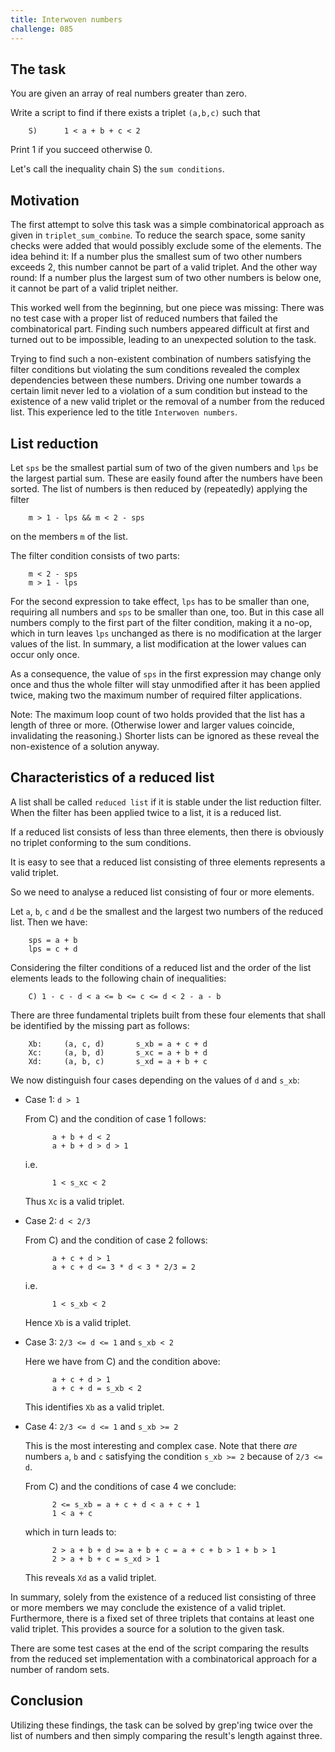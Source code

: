 ```yaml
---
title: Interwoven numbers
challenge: 085
---
```


## The task

You are given an array of real numbers greater than zero.

Write a script to find if there exists a triplet `(a,b,c)` such that

        S)      1 < a + b + c < 2

Print 1 if you succeed otherwise 0.

Let's call the inequality chain S) the `sum conditions`.

## Motivation

The first attempt to solve this task was a simple combinatorical
approach as given in `triplet_sum_combine`.
To reduce the search space, some sanity checks were added that would
possibly exclude some of the elements.
The idea behind it: If a number plus the smallest sum of two other
numbers exceeds 2, this number cannot be part of a valid triplet.
And the other way round: If a number plus the largest sum of two other
numbers is below one, it cannot be part of a valid triplet neither.

This worked well from the beginning, but one piece was missing:
There was no test case with a proper list of reduced numbers that failed
the combinatorical part.
Finding such numbers appeared difficult at first and turned out to be
impossible, leading to an unexpected solution to the task.

Trying to find such a non-existent combination of numbers satisfying the
filter conditions but violating the sum conditions revealed the complex
dependencies between these numbers.
Driving one number towards a certain limit never led to a violation of
a sum condition but instead to the existence of a new valid triplet or
the removal of a number from the reduced list.
This experience led to the title `Interwoven numbers`.

## List reduction

Let `sps` be the smallest partial sum of two of the given numbers
and `lps` be the largest partial sum.
These are easily found after the numbers have been sorted.
The list of numbers is then reduced by (repeatedly) applying the filter

        m > 1 - lps && m < 2 - sps

on the members `m` of the list.

The filter condition consists of two parts:

        m < 2 - sps
        m > 1 - lps

For the second expression to take effect, `lps` has to be
smaller than one, requiring all numbers and `sps` to be smaller
than one, too.
But in this case all numbers comply to the first part of the filter
condition, making it a no-op, which in turn leaves `lps` unchanged as
there is no modification at the larger values of the list.
In summary, a list modification at the lower values can occur only once.

As a consequence, the value of `sps` in the first expression may change
only once and thus the whole filter will stay unmodified after it has
been applied twice, making two the maximum number of required filter
applications.

Note: The maximum loop count of two holds provided that the list has a
length of three or more.
(Otherwise lower and larger values coincide, invalidating the
reasoning.)
Shorter lists can be ignored as these reveal the non-existence of a
solution anyway.

## Characteristics of a reduced list

A list shall be called `reduced list` if it is stable under the list
reduction filter.
When the filter has been applied twice to a list, it is a reduced list.

If a reduced list consists of less than three elements, then there is
obviously no triplet conforming to the sum conditions.

It is easy to see that a reduced list consisting of three elements
represents a valid triplet.

So we need to analyse a reduced list consisting of four or more elements.

Let `a`, `b`, `c` and `d` be the smallest and the largest two numbers
of the reduced list.
Then we have:

        sps = a + b
        lps = c + d

Considering the filter conditions of a reduced list and the order of the
list elements leads to the following chain of inequalities:

        C) 1 - c - d < a <= b <= c <= d < 2 - a - b

There are three fundamental triplets built from these four elements that
shall be identified by the missing part as follows:

        Xb:     (a, c, d)       s_xb = a + c + d
        Xc:     (a, b, d)       s_xc = a + b + d
        Xd:     (a, b, c)       s_xd = a + b + c

We now distinguish four cases depending on the values of `d` and
`s_xb`:

- Case 1: `d > 1`

    From C) and the condition of case 1 follows:

            a + b + d < 2
            a + b + d > d > 1

    i.e.

            1 < s_xc < 2

    Thus `Xc` is a valid triplet.

- Case 2: `d < 2/3`

    From C) and the condition of case 2 follows:

            a + c + d > 1
            a + c + d <= 3 * d < 3 * 2/3 = 2

    i.e.

            1 < s_xb < 2

    Hence `Xb` is a valid triplet.

- Case 3: `2/3 <= d <= 1` and `s_xb < 2`

    Here we have from C) and the condition above:

            a + c + d > 1
            a + c + d = s_xb < 2

    This identifies `Xb` as a valid triplet.

- Case 4: `2/3 <= d <= 1` and `s_xb >= 2`

    This is the most interesting and complex case.
    Note that there _are_ numbers `a`, `b` and `c` satisfying the
    condition `s_xb >= 2` because of `2/3 <= d`.

    From C) and the conditions of case 4 we conclude:

            2 <= s_xb = a + c + d < a + c + 1
            1 < a + c

    which in turn leads to:

            2 > a + b + d >= a + b + c = a + c + b > 1 + b > 1
            2 > a + b + c = s_xd > 1

    This reveals `Xd` as a valid triplet.

In summary, solely from the existence of a reduced list consisting of
three or more members we may conclude the existence of a valid triplet.
Furthermore, there is a fixed set of three triplets that contains at
least one valid triplet.
This provides a source for a solution to the given task.

There are some test cases at the end of the script comparing the results
from the reduced set implementation with a combinatorical approach for a
number of random sets.

## Conclusion

Utilizing these findings, the task can be solved by grep'ing twice over
the list of numbers and then simply comparing the result's length
against three.

